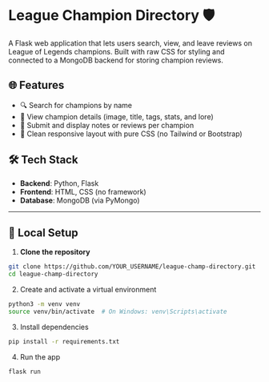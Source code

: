 # League Champion Directory 🛡️

A Flask web application that lets users search, view, and leave reviews on League of Legends champions. Built with raw CSS for styling and connected to a MongoDB backend for storing champion reviews.

## 🌐 Features

- 🔍 Search for champions by name
- 📖 View champion details (image, title, tags, stats, and lore)
- 📝 Submit and display notes or reviews per champion
- 🎨 Clean responsive layout with pure CSS (no Tailwind or Bootstrap)

## 🛠️ Tech Stack

- **Backend**: Python, Flask
- **Frontend**: HTML, CSS (no framework)
- **Database**: MongoDB (via PyMongo)

---

## 🧪 Local Setup

1. **Clone the repository**
```bash
git clone https://github.com/YOUR_USERNAME/league-champ-directory.git
cd league-champ-directory


```
2. Create and activate a virtual environment
```bash
python3 -m venv venv
source venv/bin/activate  # On Windows: venv\Scripts\activate
```
3. Install dependencies
```bash
pip install -r requirements.txt

```
4. Run the app
```bash
flask run

